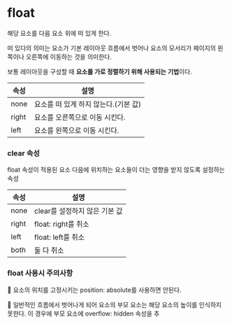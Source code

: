 # float

해당 요소를 다음 요소 위에 떠 있게 한다.

떠 있다의 의미는 요소가 기본 레이아웃 흐름에서 벗어나 요소의 모서리가 페이지의 왼쪽이나 오른쪽에 이동하는 것을 의미한다.

보통 레이아웃을 구성할 때 **요소를 가로 정렬하기 위해 사용되는 기법**이다.

| 속성 | 설명 |
| --- | --- |
| none | 요소를 떠 있게 하지 않는다.(기본 값) |
| right | 요소를 오른쪽으로 이동 시킨다. |
| left | 요소를 왼쪽으로 이동 시킨다. |

### clear 속성

float 속성이 적용된 요소 다음에 위치하는 요소들이 더는 영향을 받지 않도록 설정하는 속성

| 속성 | 설명 |
| --- | --- |
| none | clear를 설정하지 않은 기본 값 |
| right | float: right를 취소 |
| left | float: left를 취소 |
| both | 둘 다 취소 |

### float 사용시 주의사항

🔹 요소의 위치를 고정시키는 position: absolute를 사용하면 안된다.

🔹 일반적인 흐름에서 벗어나게 되어 요소의 부모 요소는 해당 요소의 높이를 인식하지 못한다. 이 경우에 부모 요소에 overflow: hidden 속성을 추